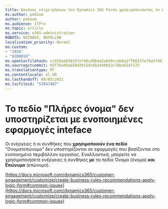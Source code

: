 ```yaml
---
title: Κανόνας επιχειρήσεων του Dynamics 365 Forms χρησιμοποιώντας το πεδίο Fullname χωρίς ενεργοποίηση
ms.author: pebaum
author: pebaum
ms.audience: ITPro
ms.topic: article
ms.service: o365-administration
ROBOTS: NOINDEX, NOFOLLOW
localization_priority: Normal
ms.custom:
- "1928"
- "6200018"
ms.openlocfilehash: ccb50ae836357ef48cd0b4a2a640cceb0a1ff88137e79a57d4fcd9027994ce45
ms.sourcegitcommit: b5f7da89a650d2915dc652449623c78be6247175
ms.translationtype: MT
ms.contentlocale: el-GR
ms.lasthandoff: 08/05/2021
ms.locfileid: "53947407"
---
```

# <a name="full-name-field-not-supported-with-unified-inteface-apps"></a>Το πεδίο "Πλήρες όνομα" δεν υποστηρίζεται με ενοποιημένες εφαρμογές inteface

Οι ενέργειες ή οι συνθήκες που **χρησιμοποιούν ένα πεδίο** "Ονοματεπώνυμο" δεν υποστηρίζονται σε εφαρμογές που βασίζονται στο ενοποιημένο περιβάλλον εργασίας. Εναλλακτικά, μπορείτε να χρησιμοποιήσετε ενέργειες ή συνθήκες **με** τα πεδία Όνομα (όνομα) **και Επώνυμο** (επώνυμο).

[https://docs.microsoft.com/dynamics365/customer-engagement/customize/create-business-rules-recommendations-apply-logic-form#common-issues](https://docs.microsoft.com/dynamics365/customer-engagement/customize/create-business-rules-recommendations-apply-logic-form#common-issues)
